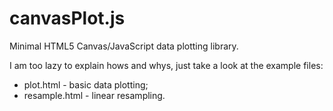 # canvasPlot.js
Minimal HTML5 Canvas/JavaScript data plotting library.

I am too lazy to explain hows and whys, just take a look at the example files:
* plot.html - basic data plotting;
* resample.html - linear resampling.
